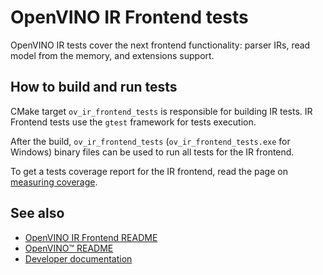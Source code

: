 # OpenVINO IR Frontend tests

OpenVINO IR tests cover the next frontend functionality: parser IRs, read model from the memory, and extensions support.

## How to build and run tests

CMake target `ov_ir_frontend_tests` is responsible for building IR tests. IR Frontend tests use the `gtest` framework for tests execution.

After the build, `ov_ir_frontend_tests` (`ov_ir_frontend_tests.exe` for Windows) binary files can be used to run all tests for the IR frontend.

To get a tests coverage report for the IR frontend, read the page on [measuring coverage](../../../../docs/dev/test_coverage.md).

## See also

 * [OpenVINO IR Frontend README](../README.md)
 * [OpenVINO™ README](../../../../README.md)
 * [Developer documentation](../../../../docs/dev/index.md)
